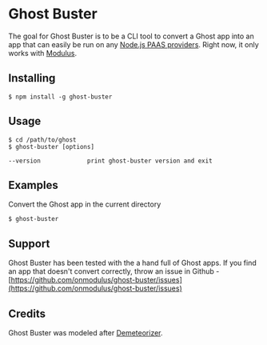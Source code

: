 Ghost Buster
=================

The goal for Ghost Buster is to be a CLI tool to convert a Ghost app into an app that can easily be run on any [Node.js PAAS providers](https://github.com/joyent/node/wiki/Node-Hosting). Right now, it only works with [Modulus](http://modulus.io). 

## Installing
    $ npm install -g ghost-buster

## Usage
    $ cd /path/to/ghost
    $ ghost-buster [options]

    --version             print ghost-buster version and exit


## Examples
Convert the Ghost app in the current directory 

    $ ghost-buster


## Support
Ghost Buster has been tested with the a hand full of Ghost apps. If you find an app that doesn't
convert correctly, throw an issue in Github -
[https://github.com/onmodulus/ghost-buster/issues](https://github.com/onmodulus/ghost-buster/issues)

## Credits
Ghost Buster was modeled after [Demeteorizer](https://github.com/onmodulus/demeteorizer). 

